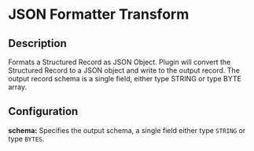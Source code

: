 # JSON Formatter Transform

Description
-----------
Formats a Structured Record as JSON Object. Plugin will convert the Structured Record to a JSON object 
and write to the output record. The output record schema is a single field, either type STRING or type BYTE array.

Configuration
-------------
**schema:** Specifies the output schema, a single field either type ``STRING`` or type ``BYTES``.